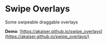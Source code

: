 # Swipe Overlays
Some swipeable draggable overlays

**Demo**: [https://akaiser.github.io/swipe_overlays](https://akaiser.github.io/swipe_overlays/)
